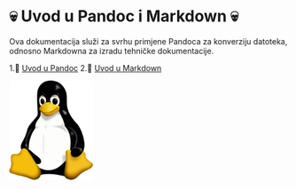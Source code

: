 # 💀 Uvod u Pandoc i Markdown 💀
Ova dokumentacija služi za svrhu primjene Pandoca za konverziju datoteka, odnosno Markdowna za izradu tehničke dokumentacije.

1.🥶 [Uvod u Pandoc](docs/02-pandoc-primjeri-konverzije.md)
2.🥵 [Uvod u Markdown](docs/01-markdown-primjeri.md)

<img src="Tux.png" width="30%">



